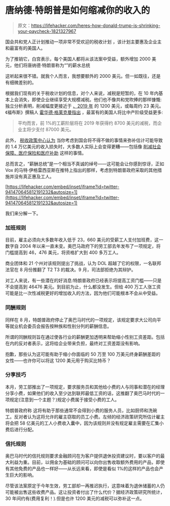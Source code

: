 # 唐纳德·特朗普是如何缩减你的收入的

> 原文：<https://lifehacker.com/heres-how-donald-trump-is-shrinking-your-paycheck-1821327967>

国会共和党人正计划推动一项非常不受欢迎的税收计划 ，该计划主要惠及企业主和最富有的美国人。



为了推销它，白宫表示，每个美国人都将从该法案中受益，额外增加 2000 美元，他们将唐纳德·特朗普称为“”的薪水总统

这听起来很不错。就我个人而言，我想要额外的 2000 美元。但一如既往，还是有细微差别的。

根据我们现有的关于税收计划的信息，对个人来说，减税是短暂的，在 10 年内基本上会消失，即使企业继续享受大规模减税。他们也不像共和党吹捧的那样慷慨:独立分析表明，削减幅度更接近于 [、2019 年](https://www.bloomberg.com/news/articles/2017-12-11/gop-s-taxing-question-will-middle-class-folks-notice-their-cut) 的 1200 美元，或每周约 23 美元。《福布斯》撰稿人 [霍华德·格莱克曼指出](https://www.forbes.com/sites/beltway/2017/12/13/the-senates-tax-bill-would-cut-taxes-three-times-more-for-business-owners-than-workers/#6920078538d4) ，最富有的美国人将比中产阶级受益更多:

> 平均而言，前 1%的工薪阶层将在 2019 年获得约 8700 美元的减税，而企业主将少支付 87000 美元。

此外， [税收政策中心认为](http://www.taxpolicycenter.org/taxvox/who-would-pay-tax-cuts-and-jobs-act) 当你考虑到国会将不得不做的事情来弥补估计可能导致的 1.4 万亿美元的收入损失时，大多数人实际上会变得更糟——包括像 [削减社会保障、医疗保险和医疗补助](https://www.washingtonpost.com/news/wonk/wp/2017/12/01/gop-eyes-post-tax-cut-changes-to-welfare-medicare-and-social-security/?utm_term=.5ad4bbf8d900) 这样的事情。

总而言之，“薪酬总统”是一个相当不真诚的绰号——这可能会让你感到惊讶，正如 Vox 的马特·伊格雷西亚斯在推特上指出的那样，考虑到特朗普政府采取的其他措施并没有真正惠及工人。

 [https://lifehacker.com/embed/inset/iframe?id=twitter-941470645812191232&autosize=1](https://lifehacker.com/embed/inset/iframe?id=twitter-941470645812191232&autosize=1) 

我们来分解一下。

### 加班规则

目前，雇主必须向大多数年收入低于 23，660 美元的受薪工人支付加班费，这一数字自 2004 年以来一直未变。奥巴马政府下的劳工部去年发布了一项规定，将门槛提高到 46，476 美元，将资格扩大到 400 多万工人。

商业团体和 21 个州对该规则提出了挑战，认为 DOL 超越了它的权限，一名联邦法官在 8 月份推翻了 T2 T3 的裁决。9 月，司法部拒绝为其辩护。

对工人来说，有一些潜在的好消息:特朗普政府已经表示将提高工资门槛——只是不会提高到 46476 美元。到目前为止，什么都没发生。但给 400 万工人涨工资可能是比一次性减税更好的增加收入的方法，因为他们可能根本不会从中受益。

### 同酬规则

同样在 8 月，特朗普政府停止了奥巴马时代的一项规定，该规定要求大公司向平等就业机会委员会报告按种族和性别分列的薪酬信息。

所谓的同酬规则旨在通过使各行业的薪酬更加透明来帮助缩小性别工资差距。包括在内的反对者表示，这将给企业带来负担，最终对工资差距没有影响。

抱歉，那些认为这可能有助于缩小你面临的 50 万至 100 万美元终身薪酬差距的女性——也许你可以将这 1200 美元用于购买比特币？

### 分享技巧

本月，劳工部推出了一项规定，要求服务员和其他给小费的人与同事和潜在的经理分享小费，如果他们的收入至少达到联邦最低工资的话，这推翻了奥巴马时代的一项规定(注意到一个主题？)规定小费属于接受小费的工人。

特朗普政府称 这将有助于那些通常不会得到小费的服务人员，比如厨师和洗碗工。反对者认为这将允许的雇主窃取的员工小费。左倾的经济政策研究所估计雇主将会把 58 亿美元的工人小费收入囊中，因为该规则并没有规定雇主需要在汇集小费后进行分配。

### 信托规则

奥巴马时代的信托规则要求金融顾问在为客户提供退休投资建议时，要以客户的最大利益为重。目前，以佣金为基础的顾问可以向你出售收取额外费用的产品，即使有其他免费的产品也一样好——从长远来看，即使是看似 1%的这样的产品也会产生巨大的影响。

尽管该法案原定于今年生效，劳工部却一再推迟执行，这意味着为退休储蓄的人仍可能被出售这些收费产品。这让投资者付出了什么代价？据经济政策研究所统计，30 年间约有(费用复利！).但是也许 1200 美元的减税可以弥补这一点。